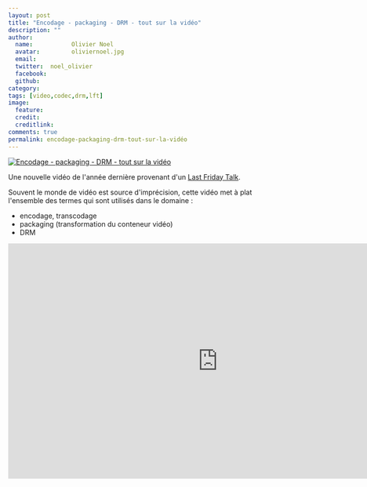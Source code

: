 ```yaml
---
layout: post
title: "Encodage - packaging - DRM - tout sur la vidéo"
description: ""
author:
  name:           Olivier Noel
  avatar:         oliviernoel.jpg
  email:          
  twitter:  noel_olivier      
  facebook:       
  github:    
category: 
tags: [video,codec,drm,lft]
image:
  feature: 
  credit: 
  creditlink: 
comments: true  
permalink: encodage-packaging-drm-tout-sur-la-vidéo
---
```


[![Encodage - packaging - DRM - tout sur la vidéo](//img.over-blog-kiwi.com/300x300/0/00/30/83/201306/ob_249f74_1372237975-243eac44ed956db01c71e248156531e7-jpg.jpeg)](http://img.over-blog-kiwi.com/0/00/30/83/201306/ob_249f74_1372237975-243eac44ed956db01c71e248156531e7-jpg.jpeg)

Une nouvelle vidéo de l'année dernière provenant d'un [Last Friday Talk](http://tech.m6web.fr/tag/lft/).

Souvent le monde de vidéo est source d'imprécision, cette vidéo met à plat l'ensemble des termes qui sont utilisés dans le domaine :

- encodage, transcodage
- packaging (transformation du conteneur vidéo)
- DRM



<iframe allowfullscreen="" frameborder="0" height="480" src="http://www.youtube.com/embed/fDDxP0-7Cfc?wmode=transparent&feature=oembed" width="854"></iframe>

